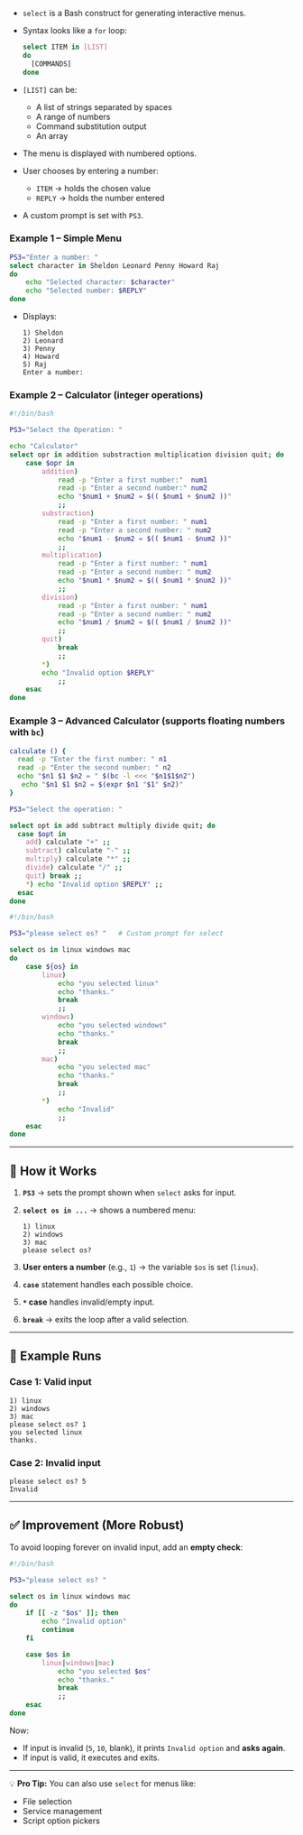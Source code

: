 

* `select` is a Bash construct for generating interactive menus.
* Syntax looks like a `for` loop:

  ```bash
  select ITEM in [LIST]
  do
    [COMMANDS]
  done
  ```
* `[LIST]` can be:

  * A list of strings separated by spaces
  * A range of numbers
  * Command substitution output
  * An array
* The menu is displayed with numbered options.
* User chooses by entering a number:

  * `ITEM` → holds the chosen value
  * `REPLY` → holds the number entered
* A custom prompt is set with `PS3`.

### Example 1 – Simple Menu

```bash
PS3="Enter a number: "
select character in Sheldon Leonard Penny Howard Raj
do
    echo "Selected character: $character"
    echo "Selected number: $REPLY"
done
```

* Displays:

  ```
  1) Sheldon
  2) Leonard
  3) Penny
  4) Howard
  5) Raj
  Enter a number:
  ```

### Example 2 – Calculator (integer operations)

```bash
#!/bin/bash

PS3="Select the Operation: "

echo "Calculator"
select opr in addition substraction multiplication division quit; do 
    case $opr in 
        addition)
            read -p "Enter a first number:"  num1
            read -p "Enter a second number:" num2
            echo "$num1 + $num2 = $(( $num1 + $num2 ))"
            ;;
        substraction)
            read -p "Enter a first number: " num1
            read -p "Enter a second number: " num2
            echo "$num1 - $num2 = $(( $num1 - $num2 ))"
            ;;
        multiplication)
            read -p "Enter a first number: " num1
            read -p "Enter a second number: " num2
            echo "$num1 * $num2 = $(( $num1 * $num2 ))"
            ;;
        division)
            read -p "Enter a first number: " num1
            read -p "Enter a second number: " num2
            echo "$num1 / $num2 = $(( $num1 / $num2 ))"
            ;;
        quit)
            break
            ;;
        *)
        echo "Invalid option $REPLY"
            ;;
    esac
done


```

### Example 3 – Advanced Calculator (supports floating numbers with `bc`)

```bash
calculate () {
  read -p "Enter the first number: " n1
  read -p "Enter the second number: " n2
  echo "$n1 $1 $n2 = " $(bc -l <<< "$n1$1$n2")
   echo "$n1 $1 $n2 = $(expr $n1 "$1" $n2)" 
}

PS3="Select the operation: "

select opt in add subtract multiply divide quit; do
  case $opt in
    add) calculate "+" ;;
    subtract) calculate "-" ;;
    multiply) calculate "*" ;;
    divide) calculate "/" ;;
    quit) break ;;
    *) echo "Invalid option $REPLY" ;;
  esac
done
```

```bash
#!/bin/bash

PS3="please select os? "   # Custom prompt for select

select os in linux windows mac
do
    case ${os} in
        linux)
            echo "you selected linux"
            echo "thanks."
            break
            ;;
        windows)
            echo "you selected windows"
            echo "thanks."
            break
            ;;
        mac)
            echo "you selected mac"
            echo "thanks."
            break
            ;;
        *)
            echo "Invalid"
            ;;
    esac
done
```

---

## 🔎 How it Works

1. **`PS3`** → sets the prompt shown when `select` asks for input.
2. **`select os in ...`** → shows a numbered menu:

   ```
   1) linux
   2) windows
   3) mac
   please select os?
   ```
3. **User enters a number** (e.g., `1`) → the variable `$os` is set (`linux`).
4. **`case`** statement handles each possible choice.
5. **`*` case** handles invalid/empty input.
6. **`break`** → exits the loop after a valid selection.

---

## 🔹 Example Runs

### Case 1: Valid input

```
1) linux
2) windows
3) mac
please select os? 1
you selected linux
thanks.
```

### Case 2: Invalid input

```
please select os? 5
Invalid
```

---

## ✅ Improvement (More Robust)

To avoid looping forever on invalid input, add an **empty check**:

```bash
#!/bin/bash

PS3="please select os? "

select os in linux windows mac
do
    if [[ -z "$os" ]]; then
        echo "Invalid option"
        continue
    fi

    case $os in
        linux|windows|mac)
            echo "you selected $os"
            echo "thanks."
            break
            ;;
    esac
done
```

Now:

* If input is invalid (`5`, `10`, blank), it prints `Invalid option` and **asks again**.
* If input is valid, it executes and exits.

---

💡 **Pro Tip:** You can also use `select` for menus like:

* File selection
* Service management
* Script option pickers


